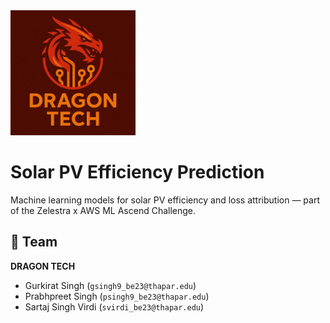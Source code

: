 <img src="TeamLogo.jpg" alt="Dragon Tech Logo" width="200"/>

# Solar PV Efficiency Prediction

Machine learning models for solar PV efficiency and loss attribution — part of the Zelestra x AWS ML Ascend Challenge.

## 👥 Team
**DRAGON TECH**
- Gurkirat Singh (`gsingh9_be23@thapar.edu`)
- Prabhpreet Singh (`psingh9_be23@thapar.edu`)
- Sartaj Singh Virdi (`svirdi_be23@thapar.edu`)

